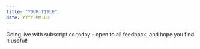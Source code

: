 ```yaml
---
title: "YOUR-TITLE"
date: YYYY-MM-DD
---
```


Going live with subscript.cc today - open to all feedback, and hope you find it useful!
